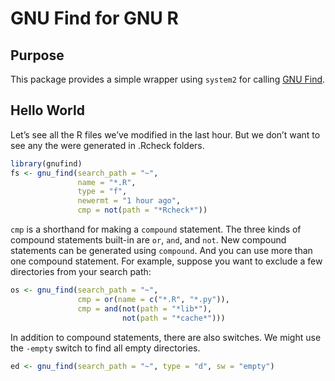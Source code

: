 GNU Find for GNU R
================

## Purpose

This package provides a simple wrapper using `system2` for calling [GNU
Find](https://www.gnu.org/software/findutils/).

## Hello World

Let’s see all the R files we’ve modified in the last hour. But we don’t
want to see any the were generated in .Rcheck folders.

``` r
library(gnufind)
fs <- gnu_find(search_path = "~", 
               name = "*.R", 
               type = "f", 
               newermt = "1 hour ago",
               cmp = not(path = "*Rcheck*"))
```

`cmp` is a shorthand for making a `compound` statement. The three kinds
of compound statements built-in are `or`, `and`, and `not`. New compound
statements can be generated using `compound`. And you can use more than
one compound statement. For example, suppose you want to exclude a few
directories from your search path:

``` r
os <- gnu_find(search_path = "~", 
               cmp = or(name = c("*.R", "*.py")), 
               cmp = and(not(path = "*lib*"), 
                         not(path = "*cache*")))
```

In addition to compound statements, there are also switches. We might
use the `-empty` switch to find all empty directories.

``` r
ed <- gnu_find(search_path = "~", type = "d", sw = "empty")
```
